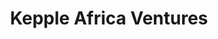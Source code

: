 ---
layout: firm_page
title: "Kepple Africa Ventures"
id: "keppleafricaventures.com"
permalink: "/keppleafricaventureskeppleafricaventures.com/"
website: "https://kepple-africa-ventures.com/"
offices: "Nairobi (Kenya), Lagos (Nigeria)"
investment_stages: "Seed, Series A"
portfolio_companies: "SHYFT Power Solutions, Mobius Motors, PayGo Energy, CoinAfrique"
portfolio_link: ""
investment_markets: "(FinTech, EdTech, Digital Health, HealthTech, Digital Media, E-commerce, AgTech, FoodTech, Enterprise Software, Real Estate, PropTech)"
founded_year: "2019"
description: "Kepple Africa Ventures is a venture capital firm based in Kenya and Nigeria. Its mission is to create new industries in Africa by supporting local startups and fostering collaborations with Japanese companies. The firm aims to expand its platform for creating new industries and achieve global reach."
linkedin: "https://www.linkedin.com/company/keppleafrica"
twitter: ""
instagram: ""
team_page: ""
investor_type: "Venture Capital"
crunchbase: "https://www.crunchbase.com/organization/kepple-africa-ventures"
pitchbook: "https://pitchbook.com/profiles/investor/342990-91"

# SEO Optimization
meta_title: "Kepple Africa Ventures - VC Firm - projectstartups.com"
meta_description: "Kepple Africa Ventures, Kepple Africa Ventures is a venture capital firm based in Kenya and Nigeria. Its mission is to create new industries in Africa by supporting local sta..."
meta_keywords: "Kepple Africa Ventures, (FinTech, EdTech, Digital Health, HealthTech, Digital Media, E-commerce, AgTech, FoodTech, Enterprise Software, Real Estate, PropTech), VC firm, venture capital, startup investor, projectstartups.com"
canonical_url: "https://vc.projectstartups.com/keppleafricaventureskeppleafricaventures.com/"
---